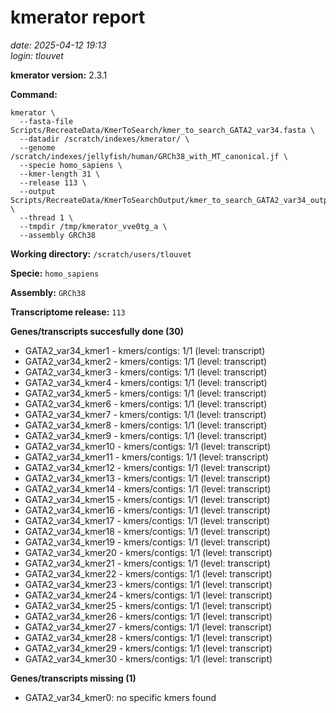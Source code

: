 # kmerator report
*date: 2025-04-12 19:13*  
*login: tlouvet*

**kmerator version:** 2.3.1

**Command:**

```
kmerator \
  --fasta-file Scripts/RecreateData/KmerToSearch/kmer_to_search_GATA2_var34.fasta \
  --datadir /scratch/indexes/kmerator/ \
  --genome /scratch/indexes/jellyfish/human/GRCh38_with_MT_canonical.jf \
  --specie homo_sapiens \
  --kmer-length 31 \
  --release 113 \
  --output Scripts/RecreateData/KmerToSearchOutput/kmer_to_search_GATA2_var34_output \
  --thread 1 \
  --tmpdir /tmp/kmerator_vve0tg_a \
  --assembly GRCh38
```

**Working directory:** `/scratch/users/tlouvet`

**Specie:** `homo_sapiens`

**Assembly:** `GRCh38`

**Transcriptome release:** `113`

**Genes/transcripts succesfully done (30)**

- GATA2_var34_kmer1 - kmers/contigs: 1/1 (level: transcript)
- GATA2_var34_kmer2 - kmers/contigs: 1/1 (level: transcript)
- GATA2_var34_kmer3 - kmers/contigs: 1/1 (level: transcript)
- GATA2_var34_kmer4 - kmers/contigs: 1/1 (level: transcript)
- GATA2_var34_kmer5 - kmers/contigs: 1/1 (level: transcript)
- GATA2_var34_kmer6 - kmers/contigs: 1/1 (level: transcript)
- GATA2_var34_kmer7 - kmers/contigs: 1/1 (level: transcript)
- GATA2_var34_kmer8 - kmers/contigs: 1/1 (level: transcript)
- GATA2_var34_kmer9 - kmers/contigs: 1/1 (level: transcript)
- GATA2_var34_kmer10 - kmers/contigs: 1/1 (level: transcript)
- GATA2_var34_kmer11 - kmers/contigs: 1/1 (level: transcript)
- GATA2_var34_kmer12 - kmers/contigs: 1/1 (level: transcript)
- GATA2_var34_kmer13 - kmers/contigs: 1/1 (level: transcript)
- GATA2_var34_kmer14 - kmers/contigs: 1/1 (level: transcript)
- GATA2_var34_kmer15 - kmers/contigs: 1/1 (level: transcript)
- GATA2_var34_kmer16 - kmers/contigs: 1/1 (level: transcript)
- GATA2_var34_kmer17 - kmers/contigs: 1/1 (level: transcript)
- GATA2_var34_kmer18 - kmers/contigs: 1/1 (level: transcript)
- GATA2_var34_kmer19 - kmers/contigs: 1/1 (level: transcript)
- GATA2_var34_kmer20 - kmers/contigs: 1/1 (level: transcript)
- GATA2_var34_kmer21 - kmers/contigs: 1/1 (level: transcript)
- GATA2_var34_kmer22 - kmers/contigs: 1/1 (level: transcript)
- GATA2_var34_kmer23 - kmers/contigs: 1/1 (level: transcript)
- GATA2_var34_kmer24 - kmers/contigs: 1/1 (level: transcript)
- GATA2_var34_kmer25 - kmers/contigs: 1/1 (level: transcript)
- GATA2_var34_kmer26 - kmers/contigs: 1/1 (level: transcript)
- GATA2_var34_kmer27 - kmers/contigs: 1/1 (level: transcript)
- GATA2_var34_kmer28 - kmers/contigs: 1/1 (level: transcript)
- GATA2_var34_kmer29 - kmers/contigs: 1/1 (level: transcript)
- GATA2_var34_kmer30 - kmers/contigs: 1/1 (level: transcript)


**Genes/transcripts missing (1)**

- GATA2_var34_kmer0: no specific kmers found
